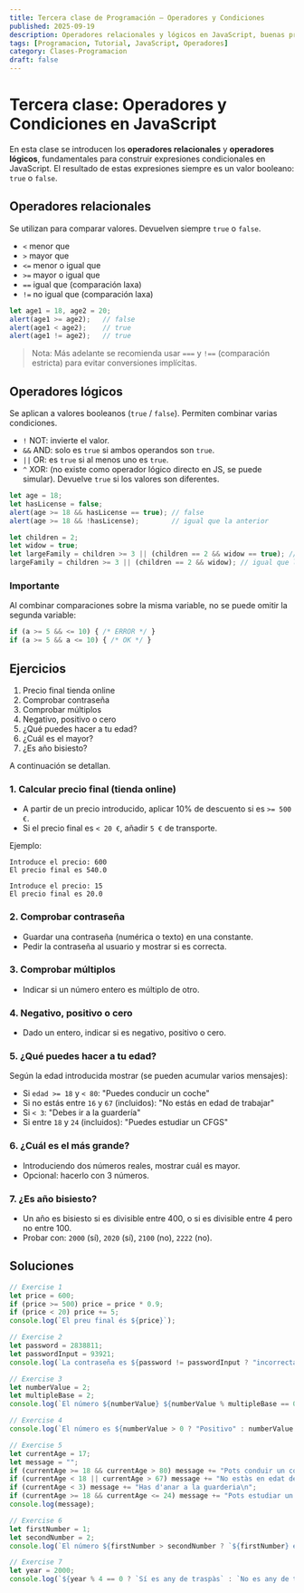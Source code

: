 ```yaml
---
title: Tercera clase de Programación — Operadores y Condiciones
published: 2025-09-19
description: Operadores relacionales y lógicos en JavaScript, buenas prácticas y ejercicios resueltos.
tags: [Programacion, Tutorial, JavaScript, Operadores]
category: Clases-Programacion
draft: false
---
```


# Tercera clase: Operadores y Condiciones en JavaScript

En esta clase se introducen los **operadores relacionales** y **operadores lógicos**, fundamentales para construir expresiones condicionales en JavaScript. El resultado de estas expresiones siempre es un valor booleano: `true` o `false`.

## Operadores relacionales

Se utilizan para comparar valores. Devuelven siempre `true` o `false`.

- `<` menor que
- `>` mayor que
- `<=` menor o igual que
- `>=` mayor o igual que
- `==` igual que (comparación laxa)
- `!=` no igual que (comparación laxa)

```ts
let age1 = 18, age2 = 20;
alert(age1 >= age2);   // false
alert(age1 < age2);    // true
alert(age1 != age2);   // true
```

> Nota: Más adelante se recomienda usar `===` y `!==` (comparación estricta) para evitar conversiones implícitas.

## Operadores lógicos

Se aplican a valores booleanos (`true` / `false`). Permiten combinar varias condiciones.

- `!` NOT: invierte el valor.
- `&&` AND: solo es `true` si ambos operandos son `true`.
- `||` OR: es `true` si al menos uno es `true`.
- `^` XOR: (no existe como operador lógico directo en JS, se puede simular). Devuelve `true` si los valores son diferentes.

```ts
let age = 18;
let hasLicense = false;
alert(age >= 18 && hasLicense == true); // false
alert(age >= 18 && !hasLicense);        // igual que la anterior

let children = 2;
let widow = true;
let largeFamily = children >= 3 || (children == 2 && widow == true); // true
largeFamily = children >= 3 || (children == 2 && widow); // igual que la anterior
```

### Importante

Al combinar comparaciones sobre la misma variable, no se puede omitir la segunda variable:

```ts
if (a >= 5 && <= 10) { /* ERROR */ }
if (a >= 5 && a <= 10) { /* OK */ }
```

## Ejercicios

1. Precio final tienda online
2. Comprobar contraseña
3. Comprobar múltiplos
4. Negativo, positivo o cero
5. ¿Qué puedes hacer a tu edad?
6. ¿Cuál es el mayor?
7. ¿Es año bisiesto?

A continuación se detallan.

### 1. Calcular precio final (tienda online)
- A partir de un precio introducido, aplicar 10% de descuento si es `>= 500 €`.
- Si el precio final es `< 20 €`, añadir `5 €` de transporte.

Ejemplo:
```
Introduce el precio: 600
El precio final es 540.0

Introduce el precio: 15
El precio final es 20.0
```

### 2. Comprobar contraseña
- Guardar una contraseña (numérica o texto) en una constante.
- Pedir la contraseña al usuario y mostrar si es correcta.

### 3. Comprobar múltiplos
- Indicar si un número entero es múltiplo de otro.

### 4. Negativo, positivo o cero
- Dado un entero, indicar si es negativo, positivo o cero.

### 5. ¿Qué puedes hacer a tu edad?
Según la edad introducida mostrar (se pueden acumular varios mensajes):
- Si `edad >= 18` y `< 80`: "Puedes conducir un coche"
- Si no estás entre `16` y `67` (incluidos): "No estás en edad de trabajar"
- Si `< 3`: "Debes ir a la guardería"
- Si entre `18` y `24` (incluidos): "Puedes estudiar un CFGS"

### 6. ¿Cuál es el más grande?
- Introduciendo dos números reales, mostrar cuál es mayor.
- Opcional: hacerlo con 3 números.

### 7. ¿Es año bisiesto?
- Un año es bisiesto si es divisible entre 400, o si es divisible entre 4 pero no entre 100.
- Probar con: `2000` (sí), `2020` (sí), `2100` (no), `2222` (no).

## Soluciones

```ts
// Exercise 1
let price = 600;
if (price >= 500) price = price * 0.9;
if (price < 20) price += 5;
console.log(`El preu final és ${price}`);

// Exercise 2
let password = 2838811;
let passwordInput = 93921;
console.log(`La contraseña es ${password != passwordInput ? "incorrecta" : "valida"}`);

// Exercise 3
let numberValue = 2;
let multipleBase = 2;
console.log(`El número ${numberValue} ${numberValue % multipleBase == 0 ? "es" : "no es"} multiple de ${multipleBase}`);

// Exercise 4
console.log(`El número es ${numberValue > 0 ? "Positivo" : numberValue == 0 ? "Cero" : "Negativo"}`);

// Exercise 5
let currentAge = 17;
let message = "";
if (currentAge >= 18 && currentAge > 80) message += "Pots conduir un cotxe\n"; // (Nota: condición original tal cual)
if (currentAge < 18 || currentAge > 67) message += "No estàs en edat de treballar\n";
if (currentAge < 3) message += "Has d'anar a la guarderia\n";
if (currentAge >= 18 && currentAge <= 24) message += "Pots estudiar un CFGS";
console.log(message);

// Exercise 6
let firstNumber = 1;
let secondNumber = 2;
console.log(`El número ${firstNumber > secondNumber ? `${firstNumber} es mayor a ${secondNumber}` : firstNumber < secondNumber ? `${secondNumber} es mayor a ${firstNumber}` : `${firstNumber} y ${secondNumber} son iguales`}`);

// Exercise 7
let year = 2000;
console.log(`${year % 4 == 0 ? `Sí es any de traspàs` : `No es any de traspàs`} `);
```
